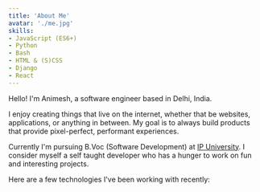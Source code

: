 ```yaml
---
title: 'About Me'
avatar: './me.jpg'
skills:
- JavaScript (ES6+)
- Python
- Bash 
- HTML & (S)CSS
- Django 
- React
---
```


Hello! I'm Animesh, a software engineer based in Delhi, India.

I enjoy creating things that live on the internet, whether that be websites, applications, or anything in between. My goal is to always build products that provide pixel-perfect, performant experiences.

Currently I'm pursuing B.Voc (Software Development) at [IP University](https://www.ipu.ac.in). I consider myself a self taught developer who has a hunger to work on fun and interesting projects.

Here are a few technologies I've been working with recently:
